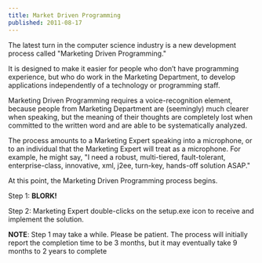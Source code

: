 ```yaml
---
title: Market Driven Programming
published: 2011-08-17
---
```

The latest turn in the computer science industry is a new development process called "Marketing Driven Programming."

It is designed to make it easier for people who don’t have programming experience, but who do work in the Marketing Department, to develop applications independently of a technology or programming staff.

<!--- break -->

Marketing Driven Programming requires a voice-recognition element, because people from Marketing Department are (seemingly) much clearer when speaking, but the meaning of their thoughts are completely lost when committed to the written word and are able to be systematically analyzed.

The process amounts to a Marketing Expert speaking into a microphone, or to an individual that the Marketing Expert will treat as a microphone. For example, he might say, "I need a robust, multi-tiered, fault-tolerant, enterprise-class, innovative, xml, j2ee, turn-key, hands-off solution ASAP."

At this point, the Marketing Driven Programming process begins.

Step 1: **BLORK!**

Step 2: Marketing Expert double-clicks on the setup.exe icon to receive and implement the solution.

**NOTE**: Step 1 may take a while. Please be patient. The process will initially report the completion time to be 3 months, but it may eventually take 9 months to 2 years to complete